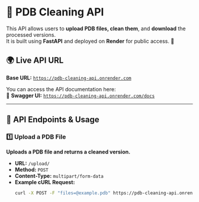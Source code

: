 # 🧬 PDB Cleaning API

This API allows users to **upload PDB files, clean them**, and **download** the processed versions.  
It is built using **FastAPI** and deployed on **Render** for public access. 🚀  

## 🌍 **Live API URL**
**Base URL:** [`https://pdb-cleaning-api.onrender.com`](https://pdb-cleaning-api.onrender.com)  

You can access the API documentation here:  
📑 **Swagger UI:** [`https://pdb-cleaning-api.onrender.com/docs`](https://pdb-cleaning-api.onrender.com/docs)  

---

## **🚀 API Endpoints & Usage**
### 1️⃣ Upload a PDB File
**Uploads a PDB file and returns a cleaned version.**  
- **URL:** `/upload/`
- **Method:** `POST`
- **Content-Type:** `multipart/form-data`
- **Example cURL Request:**
  ```sh
  curl -X POST -F "files=@example.pdb" https://pdb-cleaning-api.onrender.com/upload/
